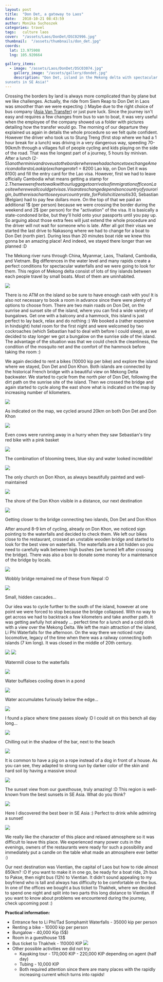 ```yaml
---
layout: post
title:  "Don Det, a gateway to Laos"
date:   2018-10-21 08:43:59
author: Monika Suchoszek
categories: travel
tags:	culture laos
cover:  "/assets/Laos/DonDet/DSC02996.jpg"
thumbnail:  "/assets/thumbnails/don_det.jpg"
coords:
  lat: 13.975908
  lng: 105.920664
  
gallery_items:
  - image: "/assets/Laos/DonDet/DSC03074.jpg"
    gallery_image: "/assets/gallery/dondet.jpg"
    description: "Don Det, island in the Mekong delta with spectacular waterfalls and the best 
sunsets in SE Asia!"
---
```


Crossing the borders by land is always more complicated than by plane but we like challenges. Actually, the ride 
from Siem Reap to Don Det in Laos was smoother than we were expecting :) Maybe due to the right choice of bus 
company (<a href="http://asiavantransfer.com/">Asia Van Transfer</a>) or just pure luck. Since the journey 
isn't easy and requires a few changes from bus to van to boat, it was very useful when the employee of the 
company showed us a folder with pictures detailing how the transfer would go. The morning of our departure they 
explained us again in details the whole procedure so we felt quite confident. However the driver who took us 
to Stung Treng (first stop where we had a 1 hour break for a lunch) was driving in a very dangerous way, speeding 
70-90km/h through a villages full of people cycling and kids playing on the side of the road. That was the longest 
part of a journey, 5 hours by minivan. After a lunch (2-5$) another minivan drove us to the border where we had a 
chance to exchange American dollars to Lao kip (exchange rate 1$ = 8200 Lao kip, on Don Det it was 8100) and fill 
the entry card for the Lao visa. However, first we had to leave officially Cambodia what means getting a stamp for 
2$. Then we were free to walk with our luggage to arrivals of immigration office on Lao site where we all could get 
visas. Visa rates change depends on country of your origin, but there is a chart to see your country rate, for 
Polish citizens it is 30$, Sebastian (Belgian) had to pay few dollars more. On the top of that we paid an additional 
1$ (per person) because we were crossing the border during the weekend and 2$ (per person) for the "activation" of 
the visa. It is basically a state-condoned bribe, but they'll hold onto your passports until you pay up. So arguing 
about those extra fees will just extend the whole procedure and the driver will not wait for someone who is late. 
After all got their visas we started the last drive to Nakasong where we had to change for a boat to Don Det (north 
pier). During less than 20 minutes boat ride we knew this gonna be an amazing place! And indeed, we stayed there 
longer than we planned :D

The Mekong river runs through China, Myanmar, Laos, Thailand, Cambodia, and Vietnam. Big differences in the water 
level and many rapids create a perfect conditions for spectacular waterfalls and we were going to look for them. 
This region of Mekong delta consist of lots of tiny islands between each people travel by small boats. Most of 
them are uninhabited.

<img src="/assets/Laos/DonDet/DSC02953_01.jpg">

There is no ATM on the island so be sure to have enough cash with you! It is also not necessary to book a room 
in advance since there were plenty of options to choose from. There are two main roads on Don Det, on the sunrise 
and sunset site of the island, where you can find a wide variety of bungalows. Get one with a balcony and a hammock, 
this island is just perfect to lay back, relax and do nothing :) We booked a (rather expensive in hindsight) hotel 
room for the first night and were welcomed by two cockroaches (which Sebastian had to deal with before I could 
sleep),&nbsp;as we decided to stay longer we got a bungalow on the sunrise side of the island. The advantage of the 
situation was that we could check the&nbsp;cleanliness, the condition of the mosquito net and the comfort of the 
hammock before taking the room :)

We again decided to rent a bikes (10000 kip per bike) and explore the island where we stayed, Don Det and 
Don Khon. Both islands are connected by the historical French bridge with a beautiful view on Mekong Delta 
backwater. We started to cycle from the north pier of Don Det, following the dirt path on the sunrise site of 
the island. Then we crossed the bridge and again started to cycle along the east shore what is indicated on the 
map by increasing number of kilometers.

<img src="/assets/Laos/DonDet/Map-of-DonDet.jpg">
<p class="caption">As indicated on the map, we cycled around 20km on both Don Det and Don Khon</p>
<img src="/assets/Laos/DonDet/DSC02989.jpg">
<p class="caption">Even cows were running away in a hurry when they saw Sebastian's tiny red bike with a pink basket</p>
<img src="/assets/Laos/DonDet/DSC02996.jpg">
<p class="caption">The combination of blooming trees, blue sky and water looked incredible!</p>
<img src="/assets/Laos/DonDet/DSC03020.jpg">
<p class="caption">The only church on Don Khon, as always beautifully painted and well-maintained</p>
<img src="/assets/Laos/DonDet/DSC03003.jpg">
<p class="caption">The shore of the Don Khon visible in a distance, our next destination</p>
<img src="/assets/Laos/DonDet/most.jpg">
<p class="caption">Getting closer to the bridge connecting two islands, Don Det and Don Khon</p>

After around 8-9 km of cycling, already on Don Khon, we noticed sign pointing to the waterfalls and decided to 
check them. We left our bikes close to the restaurant, crossed an unstable wooden bridge and started to look for 
the best view on waterfalls. The waterfalls are a bit hidden so you need to carefully walk between high bushes 
(we turned left after crossing the bridge). There was also a box to donate some money for a maintenance of the 
bridge by locals.

<img src="/assets/Laos/DonDet/DSC03033.jpg" />
<p class="caption">Wobbly bridge remained me of these from Nepal :O</p>
<img src="/assets/Laos/DonDet/DSC03029.jpg" />
<p class="caption">Small, hidden cascades...</p>

Our idea was to cycle further to the south of the island, however at one point we were forced to stop because the 
bridge collapsed. With no way to get across we had to backtrack a few kilometers and take another path. It was 
getting awfully hot already ... perfect time for a lunch and a cold drink with a view over the Mekong Delta. We 
left the main attraction of the island, Li Phi Waterfalls for the afternoon. On the way there we noticed rusty 
locomotive, legacy of the time when there was a railway connecting both islands (7 km long). It was closed in the
middle of 20th century.

<img src="/assets/Laos/DonDet/IMG_20180408_125016225.jpg">
<img src="/assets/Laos/DonDet/DSC03054.jpg">
<p class="caption">Watermill close to the waterfalls</p>
<img src="/assets/Laos/DonDet/DSC03070.jpg">
<p class="caption">Water buffaloes cooling down in a pond</p>
<img src="/assets/Laos/DonDet/DSC03074.jpg">
<p class="caption">Water accumulates furiously below the edge...</p>
<img src="/assets/Laos/DonDet/IMG_20180408_134204158.jpg">
<p class="caption">I found a place where time passes slowly :D I could sit on this bench all day long...</p>
<img src="/assets/Laos/DonDet/IMG_20180408_140729160.jpg">
<p class="caption">Chilling out in the shadow of the bar, next to the beach</p>
<img src="/assets/Laos/DonDet/DSC03103.jpg">
<p class="caption">It is common to have a pig on a rope instead of a dog in front of a house. As you can see, 
they adapted to strong sun by darker color of the skin and hard soil by having a massive snout</p>
<img src="/assets/Laos/DonDet/DSC03089.jpg">
<p class="caption">The sunset view from our guesthouse, truly amazing! :D This region is well-known from the best 
sunsets in SE Asia. What do you think?</p>
<img src="/assets/Laos/DonDet/IMG_20180409_184526029.jpg">
<p class="caption">Here I discovered the best beer in SE Asia :) Perfect to drink while admiring a sunset!</p>
<img src="/assets/Laos/DonDet/IMG_20180409_175844012_01.jpg">

We really like the character of this place and relaxed atmosphere so it was difficult to leave this place. We 
experienced many power cuts in the evenings, owners of the restaurants were ready for such a possibility and 
immediately put a candle on the table what made an atmosphere ever better :)

Our next destination was Vientian, the capital of Laos but how to ride almost 850km? :O If you want to make it in 
one go, be ready for a boat ride, 2h bus to Pakse, then night bus (12h) to Vientian. It didn't sound appealing to 
my boyfriend who is tall and always has difficulty to be comfortable on the bus. In one of the offices we bought 
a bus ticket to Thakhek, where we decided to spend one night and split into two parts this long distance to Vientian. If you want to know about problems we encountered during the journey, check upcoming post :)


__Practical information:__

  * Entrance fee to Li Phi/Tad Somphamit Waterfalls - 35000 kip per person
  * Renting a bike - 10000 kip per person
  * Bungalow - 40,000 Kip (5$)
  * Room in a guesthouse 13$
  * Bus ticket to Thakhek - 110000 KIP
    <img src="/assets/Laos/DonDet/IMG_20180408_072547749_01.jpg">
  * Other possible activities we did not try:
    * Kayaking tour - 170,000 KIP - 220,000 KIP depending on agent (half day)
    * Tubing - 10,000 KIP
    * Both required attention since there are many places with the rapidly increasing current which turns into rapids!
